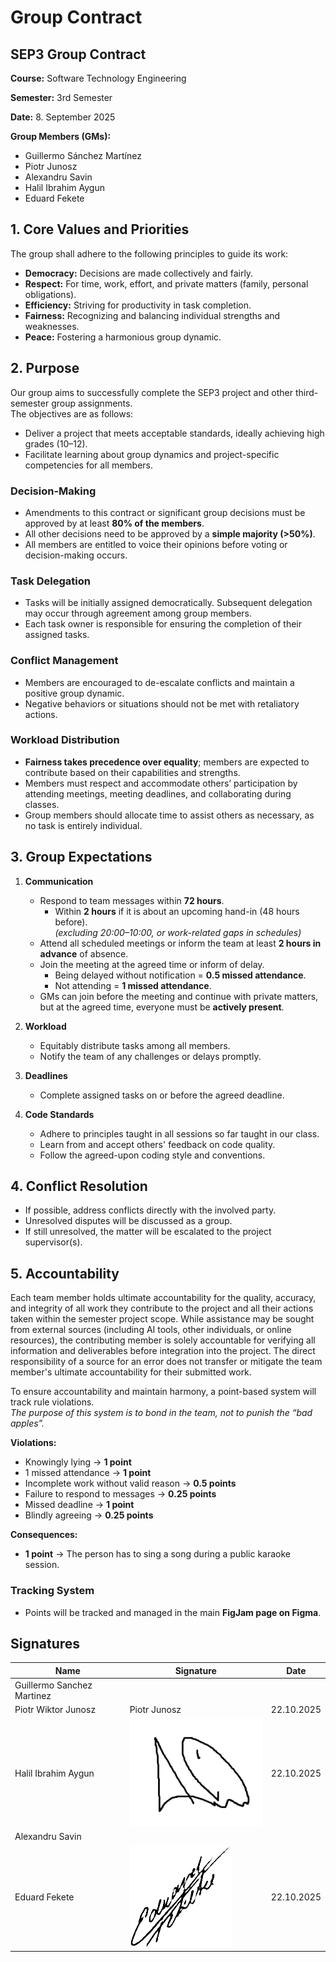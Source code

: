 # Group Contract

## SEP3 Group Contract  
**Course:** Software Technology Engineering 

**Semester:** 3rd Semester

**Date:** 8. September 2025

**Group Members (GMs):**  
- Guillermo Sánchez Martínez  
- Piotr Junosz  
- Alexandru Savin  
- Halil Ibrahim Aygun  
- Eduard Fekete  

## 1. Core Values and Priorities

The group shall adhere to the following principles to guide its work:

- **Democracy:** Decisions are made collectively and fairly.  
- **Respect:** For time, work, effort, and private matters (family, personal obligations).  
- **Efficiency:** Striving for productivity in task completion.  
- **Fairness:** Recognizing and balancing individual strengths and weaknesses.  
- **Peace:** Fostering a harmonious group dynamic.  

## 2. Purpose

Our group aims to successfully complete the SEP3 project and other third-semester group assignments.  
The objectives are as follows:

- Deliver a project that meets acceptable standards, ideally achieving high grades (10–12).  
- Facilitate learning about group dynamics and project-specific competencies for all members.  

### Decision-Making
- Amendments to this contract or significant group decisions must be approved by at least **80% of the members**.  
- All other decisions need to be approved by a **simple majority (>50%)**.  
- All members are entitled to voice their opinions before voting or decision-making occurs.  

### Task Delegation
- Tasks will be initially assigned democratically. Subsequent delegation may occur through agreement among group members.  
- Each task owner is responsible for ensuring the completion of their assigned tasks.  

### Conflict Management
- Members are encouraged to de-escalate conflicts and maintain a positive group dynamic.  
- Negative behaviors or situations should not be met with retaliatory actions.  

### Workload Distribution
- **Fairness takes precedence over equality**; members are expected to contribute based on their capabilities and strengths.  
- Members must respect and accommodate others’ participation by attending meetings, meeting deadlines, and collaborating during classes.  
- Group members should allocate time to assist others as necessary, as no task is entirely individual.  

## 3. Group Expectations

1. **Communication**  
   - Respond to team messages within **72 hours**.  
     - Within **2 hours** if it is about an upcoming hand-in (48 hours before).  
       *(excluding 20:00–10:00, or work-related gaps in schedules)*  
   - Attend all scheduled meetings or inform the team at least **2 hours in advance** of absence.  
   - Join the meeting at the agreed time or inform of delay.  
     - Being delayed without notification = **0.5 missed attendance**.  
     - Not attending = **1 missed attendance**.  
   - GMs can join before the meeting and continue with private matters, but at the agreed time, everyone must be **actively present**.  

2. **Workload**  
   - Equitably distribute tasks among all members.  
   - Notify the team of any challenges or delays promptly.  

3. **Deadlines**  
   - Complete assigned tasks on or before the agreed deadline.  

4. **Code Standards**  
   - Adhere to principles taught in all sessions so far taught in our class.  
   - Learn from and accept others' feedback on code quality.
   - Follow the agreed-upon coding style and conventions.

## 4. Conflict Resolution

- If possible, address conflicts directly with the involved party.
- Unresolved disputes will be discussed as a group.  
- If still unresolved, the matter will be escalated to the project supervisor(s).  

## 5. Accountability

Each team member holds ultimate accountability for the quality, accuracy, and integrity of all work they contribute to the project and all their actions taken within the semester project scope. While assistance may be sought from external sources (including AI tools, other individuals, or online resources), the contributing member is solely accountable for verifying all information and deliverables before integration into the project. The direct responsibility of a source for an error does not transfer or mitigate the team member's ultimate accountability for their submitted work.

To ensure accountability and maintain harmony, a point-based system will track rule violations.  
*The purpose of this system is to bond in the team, not to punish the “bad apples”.*  

**Violations:**  
- Knowingly lying → **1 point**  
- 1 missed attendance → **1 point**  
- Incomplete work without valid reason → **0.5 points**  
- Failure to respond to messages → **0.25 points**  
- Missed deadline → **1 point**  
- Blindly agreeing → **0.25 points**  

**Consequences:**  
- **1 point** → The person has to sing a song during a public karaoke session.

### Tracking System
- Points will be tracked and managed in the main **FigJam page on Figma**.  


## Signatures

| Name                       | Signature                                                | Date       |
|----------------------------|----------------------------------------------------------|------------|
| Guillermo Sanchez Martinez |                                                          |            |
| Piotr Wiktor Junosz        | Piotr Junosz                                             | 22.10.2025 |
| Halil Ibrahim Aygun        | ![](Signatures/Halil_Ibrahim_Aygun.png)                  | 22.10.2025 |
| Alexandru Savin            |                                                          |            |
| Eduard Fekete              | ![](Signatures/Eduard_Fekete.png)                        | 22.10.2025 |
